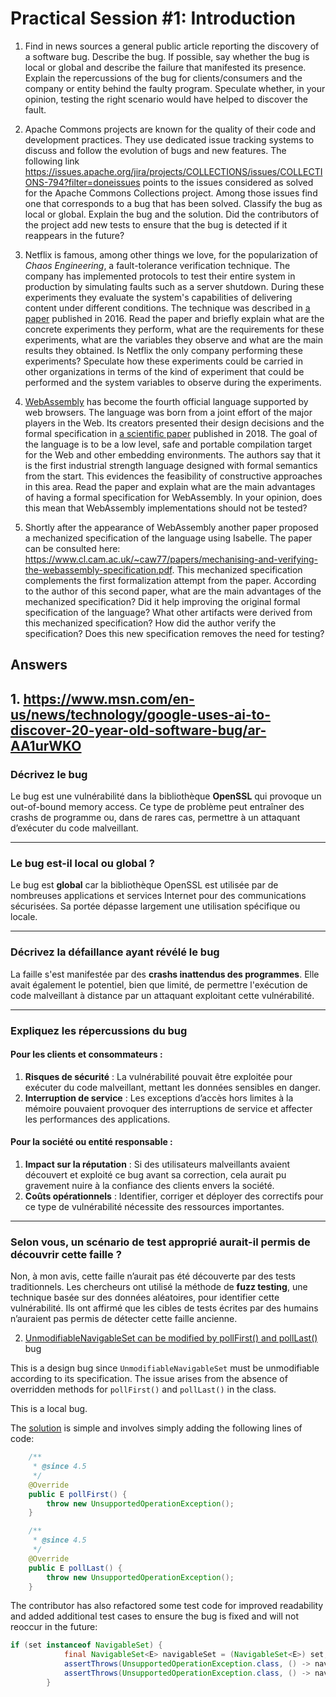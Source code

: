 # Practical Session #1: Introduction

1. Find in news sources a general public article reporting the discovery of a software bug. Describe the bug. If possible, say whether the bug is local or global and describe the failure that manifested its presence. Explain the repercussions of the bug for clients/consumers and the company or entity behind the faulty program. Speculate whether, in your opinion, testing the right scenario would have helped to discover the fault.

2. Apache Commons projects are known for the quality of their code and development practices. They use dedicated issue tracking systems to discuss and follow the evolution of bugs and new features. The following link https://issues.apache.org/jira/projects/COLLECTIONS/issues/COLLECTIONS-794?filter=doneissues points to the issues considered as solved for the Apache Commons Collections project. Among those issues find one that corresponds to a bug that has been solved. Classify the bug as local or global. Explain the bug and the solution. Did the contributors of the project add new tests to ensure that the bug is detected if it reappears in the future?

3. Netflix is famous, among other things we love, for the popularization of *Chaos Engineering*, a fault-tolerance verification technique. The company has implemented protocols to test their entire system in production by simulating faults such as a server shutdown. During these experiments they evaluate the system's capabilities of delivering content under different conditions. The technique was described in [a paper](https://arxiv.org/ftp/arxiv/papers/1702/1702.05843.pdf) published in 2016. Read the paper and briefly explain what are the concrete experiments they perform, what are the requirements for these experiments, what are the variables they observe and what are the main results they obtained. Is Netflix the only company performing these experiments? Speculate how these experiments could be carried in other organizations in terms of the kind of experiment that could be performed and the system variables to observe during the experiments.

4. [WebAssembly](https://webassembly.org/) has become the fourth official language supported by web browsers. The language was born from a joint effort of the major players in the Web. Its creators presented their design decisions and the formal specification in [a scientific paper](https://people.mpi-sws.org/~rossberg/papers/Haas,%20Rossberg,%20Schuff,%20Titzer,%20Gohman,%20Wagner,%20Zakai,%20Bastien,%20Holman%20-%20Bringing%20the%20Web%20up%20to%20Speed%20with%20WebAssembly.pdf) published in 2018. The goal of the language is to be a low level, safe and portable compilation target for the Web and other embedding environments. The authors say that it is the first industrial strength language designed with formal semantics from the start. This evidences the feasibility of constructive approaches in this area. Read the paper and explain what are the main advantages of having a formal specification for WebAssembly. In your opinion, does this mean that WebAssembly implementations should not be tested? 

5.  Shortly after the appearance of WebAssembly another paper proposed a mechanized specification of the language using Isabelle. The paper can be consulted here: https://www.cl.cam.ac.uk/~caw77/papers/mechanising-and-verifying-the-webassembly-specification.pdf. This mechanized specification complements the first formalization attempt from the paper. According to the author of this second paper, what are the main advantages of the mechanized specification? Did it help improving the original formal specification of the language? What other artifacts were derived from this mechanized specification? How did the author verify the specification? Does this new specification removes the need for testing?

## Answers

## 1. https://www.msn.com/en-us/news/technology/google-uses-ai-to-discover-20-year-old-software-bug/ar-AA1urWKO

### Décrivez le bug

Le bug est une vulnérabilité dans la bibliothèque **OpenSSL** qui provoque un out-of-bound memory access. Ce type de problème peut entraîner des crashs de programme ou, dans de rares cas, permettre à un attaquant d’exécuter du code malveillant.

---
### Le bug est-il local ou global ?

Le bug est **global** car la bibliothèque OpenSSL est utilisée par de nombreuses applications et services Internet pour des communications sécurisées. Sa portée dépasse largement une utilisation spécifique ou locale.

---
### Décrivez la défaillance ayant révélé le bug

La faille s'est manifestée par des **crashs inattendus des programmes**. Elle avait également le potentiel, bien que limité, de permettre l'exécution de code malveillant à distance par un attaquant exploitant cette vulnérabilité.

---
### Expliquez les répercussions du bug

#### Pour les clients et consommateurs :
1. **Risques de sécurité** : La vulnérabilité pouvait être exploitée pour exécuter du code malveillant, mettant les données sensibles en danger.
2. **Interruption de service** : Les exceptions d’accès hors limites à la mémoire pouvaient provoquer des interruptions de service et affecter les performances des applications.

#### Pour la société ou entité responsable :
1. **Impact sur la réputation** : Si des utilisateurs malveillants avaient découvert et exploité ce bug avant sa correction, cela aurait pu gravement nuire à la confiance des clients envers la société.
2. **Coûts opérationnels** : Identifier, corriger et déployer des correctifs pour ce type de vulnérabilité nécessite des ressources importantes.

---
### Selon vous, un scénario de test approprié aurait-il permis de découvrir cette faille ?

Non, à mon avis, cette faille n’aurait pas été découverte par des tests traditionnels. Les chercheurs ont utilisé la méthode de **fuzz testing**, une technique basée sur des données aléatoires, pour identifier cette vulnérabilité. Ils ont affirmé que les cibles de tests écrites par des humains n’auraient pas permis de détecter cette faille ancienne.


2. [UnmodifiableNavigableSet can be modified by pollFirst() and pollLast()](https://issues.apache.org/jira/projects/COLLECTIONS/issues/COLLECTIONS-799?filter=doneissues) bug

This is a design bug since ```UnmodifiableNavigableSet``` must be unmodifiable according to its specification. The issue arises from the absence of overridden methods for ```pollFirst()``` and ```pollLast()``` in the class. 

This is a local bug.

The [solution](https://github.com/apache/commons-collections/pull/250) is simple and involves simply adding the following lines of code:

```java
    /**
     * @since 4.5
     */
    @Override
    public E pollFirst() {
        throw new UnsupportedOperationException();
    }

    /**
     * @since 4.5
     */
    @Override
    public E pollLast() {
        throw new UnsupportedOperationException();
    }
```

The contributor has also refactored some test code for improved readability and added additional test cases to ensure the bug is fixed and will not reoccur in the future:

```java
if (set instanceof NavigableSet) {
            final NavigableSet<E> navigableSet = (NavigableSet<E>) set;
            assertThrows(UnsupportedOperationException.class, () -> navigableSet.pollFirst());
            assertThrows(UnsupportedOperationException.class, () -> navigableSet.pollLast());
        }
```
